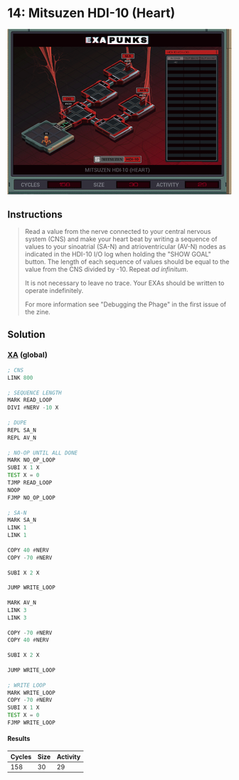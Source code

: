 # 14: Mitsuzen HDI-10 (Heart)

<div align="center"><img src="EXAPUNKS - Mitsuzen HDI-10 (158, 30, 29, 2022-12-11-11-54-00).gif" /></div>

## Instructions
> Read a value from the nerve connected to your central nervous system (CNS) and make your heart beat by writing a sequence of values to your sinoatrial (SA-N) and atrioventricular (AV-N) nodes as indicated in the HDI-10 I/O log when holding the "SHOW GOAL" button. The length of each sequence of values should be equal to the value from the CNS divided by -10. Repeat _ad infinitum_.
> 
> It is not necessary to leave no trace. Your EXAs should be written to operate indefinitely.
> 
> For more information see "Debugging the Phage" in the first issue of the zine.

## Solution

### [XA](XA.exa) (global)
```asm
; CNS
LINK 800

; SEQUENCE LENGTH
MARK READ_LOOP
DIVI #NERV -10 X

; DUPE
REPL SA_N
REPL AV_N

; NO-OP UNTIL ALL DONE
MARK NO_OP_LOOP
SUBI X 1 X
TEST X = 0
TJMP READ_LOOP
NOOP
FJMP NO_OP_LOOP

; SA-N
MARK SA_N
LINK 1
LINK 1

COPY 40 #NERV
COPY -70 #NERV

SUBI X 2 X

JUMP WRITE_LOOP

MARK AV_N
LINK 3
LINK 3

COPY -70 #NERV
COPY 40 #NERV

SUBI X 2 X

JUMP WRITE_LOOP

; WRITE LOOP
MARK WRITE_LOOP
COPY -70 #NERV
SUBI X 1 X
TEST X = 0
FJMP WRITE_LOOP
```

#### Results
| Cycles | Size | Activity |
|--------|------|----------|
| 158    | 30   | 29       |
